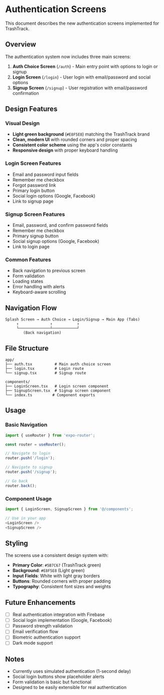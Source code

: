 # Authentication Screens

This document describes the new authentication screens implemented for TrashTrack.

## Overview

The authentication system now includes three main screens:
1. **Auth Choice Screen** (`/auth`) - Main entry point with options to login or signup
2. **Login Screen** (`/login`) - User login with email/password and social options
3. **Signup Screen** (`/signup`) - User registration with email/password confirmation

## Design Features

### Visual Design
- **Light green background** (`#E8F5E8`) matching the TrashTrack brand
- **Clean, modern UI** with rounded corners and proper spacing
- **Consistent color scheme** using the app's color constants
- **Responsive design** with proper keyboard handling

### Login Screen Features
- Email and password input fields
- Remember me checkbox
- Forgot password link
- Primary login button
- Social login options (Google, Facebook)
- Link to signup page

### Signup Screen Features
- Email, password, and confirm password fields
- Remember me checkbox
- Primary signup button
- Social signup options (Google, Facebook)
- Link to login page

### Common Features
- Back navigation to previous screen
- Form validation
- Loading states
- Error handling with alerts
- Keyboard-aware scrolling

## Navigation Flow

```
Splash Screen → Auth Choice → Login/Signup → Main App (Tabs)
     ↑              ↑           ↑
     └──────────────┴───────────┘
        (Back navigation)
```

## File Structure

```
app/
├── auth.tsx          # Main auth choice screen
├── login.tsx         # Login route
└── signup.tsx        # Signup route

components/
├── LoginScreen.tsx   # Login screen component
├── SignupScreen.tsx  # Signup screen component
└── index.ts         # Component exports
```

## Usage

### Basic Navigation
```typescript
import { useRouter } from 'expo-router';

const router = useRouter();

// Navigate to login
router.push('/login');

// Navigate to signup
router.push('/signup');

// Go back
router.back();
```

### Component Usage
```typescript
import { LoginScreen, SignupScreen } from '@/components';

// Use in your app
<LoginScreen />
<SignupScreen />
```

## Styling

The screens use a consistent design system with:
- **Primary Color**: `#5B7C67` (TrashTrack green)
- **Background**: `#E8F5E8` (Light green)
- **Input Fields**: White with light gray borders
- **Buttons**: Rounded corners with proper padding
- **Typography**: Consistent font sizes and weights

## Future Enhancements

- [ ] Real authentication integration with Firebase
- [ ] Social login implementation (Google, Facebook)
- [ ] Password strength validation
- [ ] Email verification flow
- [ ] Biometric authentication support
- [ ] Dark mode support

## Notes

- Currently uses simulated authentication (1-second delay)
- Social login buttons show placeholder alerts
- Form validation is basic but functional
- Designed to be easily extensible for real authentication
